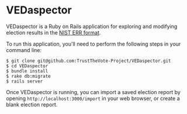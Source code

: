 # VEDaspector

VEDaspector is a Ruby on Rails application for exploring and modifying election results in the [NIST ERR format](http://www.nist.gov/itl/vote/ieee-swg-p1622.cfm).

To run this application, you'll need to perform the following steps in your command line:

    $ git clone git@github.com:TrustTheVote-Project/VEDaspector.git
    $ cd VEDaspector
    $ bundle install
    $ rake db:migrate
    $ rails server

Once VEDaspector is running, you can import a saved election report by opening `http://localhost:3000/import` in your web browser, or create a blank election report.
